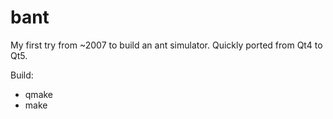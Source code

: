 # bant
My first try from ~2007 to build an ant simulator.
Quickly ported from Qt4 to Qt5.

Build:
- qmake
- make
